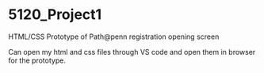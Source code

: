 # 5120_Project1
HTML/CSS Prototype of Path@penn registration opening screen

Can open my html and css files through VS code and open them in browser for the prototype.
